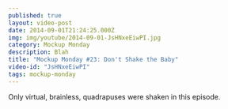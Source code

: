 ```yaml
---
published: true
layout: video-post
date: 2014-09-01T21:24:25.000Z
img: img/youtube/2014-09-01-JsHNxeEiwPI.jpg
category: Mockup Monday
description: Blah
title: "Mockup Monday #23: Don't Shake the Baby"
video-id: "JsHNxeEiwPI"
tags: mockup-monday
---
```

Only virtual, brainless, quadrapuses were shaken in this episode.
